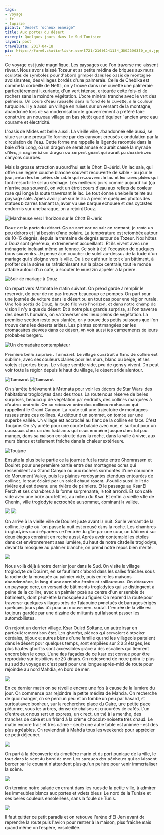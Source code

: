 ```yaml
---
tags:
- voyage
- fr
- tunisie
picalt: "Désert rocheux enneigé"
title: Aux portes du désert
excerpt: Quelques jours dans le Sud Tunisien
layout: post
travelDate: 2017-04-18
pic: https://farm6.staticflickr.com/5721/21686241134_3892896350_o_d.jpg
---
```


Ce voyage est juste magnifique. Les paysages que l'on traverse me laissent rêveur. Nous avons laissé Tozeur et sa petite médina de briques aux murs sculptés de symboles pour d'abord grimper dans les oasis de montagne avoisinantes, des villages bordés d'une palmeraie. Celle de Chebika est comme la corbeille de Nefta, on y trouve dans une cuvette une palmeraie particulièrement luxuriante, d'un vert intense, entourée cette fois-ci de rochers sans la moindre végétation. L'ocre minéral tranche avec le vert des palmiers. Un cours d'eau ruisselle dans le fond de la cuvette, à la couleur turquoise. Il y a aussi un village en ruines sur un versant de la montagne, abandonné lors de sa modernisation: le gouvernement a préféré faire construire un nouveau village en bas plutôt que d'équiper l'ancien avec eau courante et électricité.



L'oasis de Mides est belle aussi. La vieille ville, abandonnée elle aussi, se situe sur une presqu'île formée par des canyons creusés e ondulation par la circulation de l'eau. Cette forme me rappelle la légende racontée dans la baie d'Ha Long, où un dragon se serait amusé et aurait causé la myriade d'îles; j'imagine ici un dragon ou serpent géant qui aurait pu dessiné ces canyons courbes.



Mais la grosse attraction aujourd'hui est le Chott El-Jérid. Un lac salé, qui offre une légère couche blanche souvent recouverte de sable - au jour le jour, selon les tempêtes de sable qui recouvrent le lac et les rares pluies qui font ressortir le sel au séchage. Les meilleurs jours comme aujourd'hui (ça n'arrive pas souvent), on voit un étroit cours d'eau aux reflets de couleur rose qui longe la route traversant le lac. Le tout donne une belle teinte au paysage salé.
Après avoir joué sur le lac à prendre quelques photos des statues bizarres trainant là, avoir vu une barque échouée et des cyclistes endormis sur une baraque, on a rejoint Douz.

![](https://farm5.staticflickr.com/4168/34262424510_1b47e48298_k_d.jpg "Marcheuse vers l'horizon sur le Chott El-Jerid")

Douz est la porte du désert. Ça se sent car ce soir en rentrant, je reste un peu dehors et j'ai besoin d'une polaire. La température est retombée autour de 10-15 degrés, depuis la trentaine de degrés autour de Tozeur.
Nos hôtes à Douz sont généreux, extrêmement accueillants. Et ils vivent avec une ménagerie incluant même un fennec.
Ce soir à été l'occasion de quelques bons souvenirs. Je pense à ce coucher de soleil au-dessus de la foule d'un mariage qui s'éloigne vers la ville. Ou à ce café sur le toit d'un bâtiment, à profiter de la soirée se rafraîchissant sur la place centrale, tout le monde attablé autour d'un café, à écouter le muezzin appeler à la prière.

![](https://farm5.staticflickr.com/4176/34517147521_17ce0e74df_z_d.jpg "Soir de mariage à Douz")

On repart vers Matmata le matin suivant. On prend garde à remplir le réservoir, de peur de ne pas trouver beaucoup de pompes. On part pour une journée de voiture dans le désert ou en tout cas pour une région rurale. Une fois sortis de Douz, la route file vers l'horizon, et dans notre champ de vision il n'y a que du désert.
Et à notre plus grande surprise, si l'on traverse des déserts humains, on va traverser des lieux pleins de végétation. La première section reste peu plantée, on y trouve des petits buissons que l'on trouve dans les déserts arides. Les plantes sont mangées par les dromadaires élevées dans ce désert, on voit aussi les campements de leurs probables bergers.

![](https://farm3.staticflickr.com/2828/33491696874_a90760b259_k_d.jpg "Un dromadaire contemplateur")

Première belle surprise : Tamezret. Le village construit à flanc de colline est sublime, avec ses couleurs claires pour les murs, blanc ou beige, et ses volets et portes bleus. Le village semble vide, peu de gens y vivent. On peut voir toute la région depuis le haut du village, le désert aride alentour.

![](https://farm5.staticflickr.com/4168/33995431910_59cff5e77f_z_d.jpg "Tamezret") ![](https://farm3.staticflickr.com/2892/33569709593_708b36b2c5_z_d.jpg "Tamezret")

On s'arrête brièvement à Matmata pour voir les décors de Star Wars, des habitations troglodytes dans des trous.
La route nous réserve de belles surprises, beaucoup de végétation par endroits, des collines marquées à d'autres endroits.
On se retrouve entre des collines rocheuses qui rappellent le Grand Canyon. La route suit une trajectoire de montagnes russes entre ces collines. Au détour d'un sommet, on tombe sur une superbe vallée. Un village est accroché au flanc de la colline en face. C'est Toujane. On s'y arrête pour une courte balade avec vue, et surtout pour un couscous chez un des habitants qui nous emmène jusque chez lui pour manger, dans sa maison construite dans la roche, dans la salle à vivre, aux murs blancs et tellement fraîche dans la chaleur extérieure.

![](https://farm3.staticflickr.com/2851/34363916415_fe66d24a7b_k_d.jpg "Toujane")

Ensuite la plus belle partie de la journée fut la route entre Ghomrassen et Douiret, pour une première partie entre des montagnes ocres qui ressemblent au Grand Canyon ou aux rochers surmontés d'une couronne de Monument Valley, puis les plaines verdoyantes étendues entourées de collines, le tout éclairé par un soleil chaud rasant. J'oublie aussi le lit de rivière qui est devenu une rivière de palmiers. Et le passage au Ksar El Ferch et ses chambres à la forme surprenante, le toit arrondi. Et son café vide avec une boîte aux lettres, au milieu du Ksar. Et enfin la vieille ville de Chenini, ville troglodyte accrochée au sommet, dominant la vallée.

![](https://farm5.staticflickr.com/4188/33505718193_0029fb8c16_k_d.jpg "")
![](https://farm3.staticflickr.com/2859/34184769731_c25c86d949_k_d.jpg "")

On arrive à la vieille ville de Douiret juste avant la nuit. Sur le versant de la colline, le gîte où l'on passe la nuit est creusé dans la roche. Les chambres troglodytes sont séparées de l'entrée du gîte par une cour, un bâtiment sur deux étages construit en roche aussi. Après avoir contemplé les étoiles dans cet environnement sans lumière, du haut de notre citadelle troglodyte, devant la mosquée au palmier blanche, on prend notre repos bien mérité.

![](https://farm3.staticflickr.com/2860/33330080384_11d2ede3d0_k_d.jpg "")

Nous voilà déjà à notre dernier jour dans le Sud. On visite le village troglodyte de Douiret, en se faufilant d'abord dans les salles fraîches sous la roche de la mosquée au palmier vide, puis entre les maisons abandonnées, le long d'une corniche étroite et caillouteuse. On découvre un paysage ocre, un versant de bâtiments troglodytes qui se distinguent à peine de la colline, avec un palmier posé au centre d'un ensemble de bâtiments, dont peut-être la mosquée au figuier.
On reprend la route pour traverser quelques villages près de Tataouine ponctués de barrages érigés quelques jours plus tôt pour un mouvement social. L'entrée de la ville est toujours gardée par une dizaine de militants qui laissent passer les automobilistes.

On rejoint un dernier village, Ksar Ouled Soltane, un autre ksar en particulièrement bon état. Les ghorfas, pièces qui servaient à stocker céréales, bijoux et autres biens d'une famille quand les villageois partaient dans le désert pour quelques temps, sont empilées sur 2 à 3 étages, les plus hautes ghorfas sont accessibles grâce à des escaliers qui tiennent encore bien le coup. L'une des façades de ce ksar est connue pour être reproduite sur les billets de 20 dinars.
On redescend de notre point le plus au sud du voyage et c'est parti pour une longue après-midi de route pour rejoindre au nord Mahdia, en bord de mer.

![](https://farm3.staticflickr.com/2887/34277098275_cbb62bef4c_k_d.jpg "")

En ce dernier matin on se réveille encore une fois à cause de la lumière du jour. On commence par rejoindre la petite médina de Mahdia. On recherche de quoi manger, on se perd un peu et on tombe un peu par hasard, et surtout avec bonheur, sur la recherchée place du Caire, une petite place piétonne, sous les arbres, dense de chaises et entourées de cafés. L'un d'entre eux nous sert un express, un direct, un thé à la menthe, des tranches de cake et un friand à la crème chocolat-noisette très chaud. Le matin encore frais et très calme - seule une autre table est animée - est des plus agréables. On reviendrait à Mahdia tous les weekends pour apprécier ce petit déjeuner.

![](https://farm3.staticflickr.com/2839/34229509266_b87c2a61e9_z_d.jpg "")

On part à la découverte du cimetière marin et du port punique de la ville, le tout dans le vent du bord de mer. Les barques des pêcheurs qui se laissent bercer par le courant n'attendent plus qu'un peintre pour venir immortaliser la scène.

![](https://farm5.staticflickr.com/4192/33428095494_4c034867d1_k_d.jpg "")

On termine notre balade en errant dans les rues de la petite ville, à admirer les immeubles blancs aux portes et volets bleus. Le nord de la Tunisie et ses belles couleurs ensoleillées, sans la foule de Tunis.

![](https://farm3.staticflickr.com/2833/34112661752_c257840946_k_d.jpg "")

Il faut quitter ce petit paradis et on retrouve l'arène d'El Jem avant de reprendre la route puis l'avion pour rentrer à la maison, plus fraîche mais quand même on l'espère, ensoleillée.
